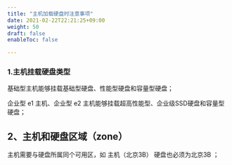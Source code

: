 ```yaml
---
title: "主机加载硬盘时注意事项"
date: 2021-02-22T22:21:25+09:00
weight: 50
draft: false
enableToc: false

---
```



###  1.主机挂载硬盘类型

基础型主机能够挂载基础型硬盘、性能型硬盘和容量型硬盘；

企业型 e1 主机、企业型 e2 主机能够挂载超高性能型、企业级SSD硬盘和容量型硬盘；



##  2、主机和硬盘区域（zone）

主机需要与硬盘所属同个可用区，如 主机（北京3B） 硬盘也必须为北京3B ；

